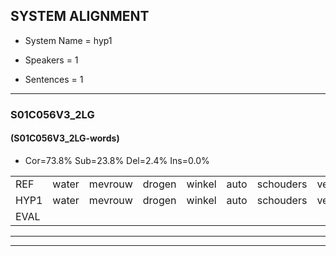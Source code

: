 
## SYSTEM ALIGNMENT

- System Name = hyp1

- Speakers = 1

- Sentences = 1

---

### S01C056V3_2LG

#### (S01C056V3_2LG-words)

- Cor=73.8%	Sub=23.8%	Del=2.4%	Ins=0.0%

|  |  |  |  |  |  |  |  |  |  |  |  |  |  |  |  |  |  |  |  |  |  |  |  |  |  |  |  |  |  |  |  |  |  |  |  |  |  |  |  |  |  |  |
|:--- |:---:|:---:|:---:|:---:|:---:|:---:|:---:|:---:|:---:|:---:|:---:|:---:|:---:|:---:|:---:|:---:|:---:|:---:|:---:|:---:|:---:|:---:|:---:|:---:|:---:|:---:|:---:|:---:|:---:|:---:|:---:|:---:|:---:|:---:|:---:|:---:|:---:|:---:|:---:|:---:|:---:|:---:|
| REF | water | mevrouw | drogen | winkel | auto | schouders | verhaal | koning | moeilijk | speelplaats | drinken | hoofdpijn | regen | vliegtuig | stoppen | opnieuw | * | gooien | sneeuwen | moeder | liedje | potlood | fietsbel | vinger | dichtbij | meisje | * | chauffeur | muziek | waarom | scheuren | lawaai | zwemmen | vuurwerk | appel | cola | kussen | eerste | circus | kleuren | voetbal | vlinder |
| HYP1 | water | mevrouw | drogen | winkel | auto | schouders | verhaal | koning | moeilijk | speelplaats | drinken | hoofdpijn | regen | vliegtuig | stoppen | opnieuw | groa | gooien | sneeuwen | moeder |  | lietje | potloot | fietsbelfinger | dichtbir | mece | chauffeu | chauffeur | muziek | waaron | scheuren | lawaai | zwemmen | vuurwerk | appel | kola | klussen | eerste | circus | kleuren | voetbal | vlinder |
| EVAL |  |  |  |  |  |  |  |  |  |  |  |  |  |  |  |  | S |  |  |  | D | S | S | S | S | S | S |  |  | S |  |  |  |  |  | S | S |  |  |  |  |  |
---

---
